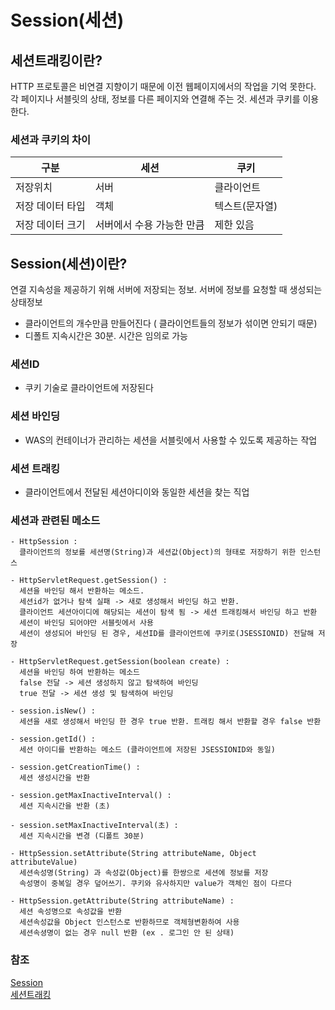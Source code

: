 # Session(세션)

## 세션트래킹이란?
  HTTP 프로토콜은 비연결 지향이기 때문에 이전 웹페이지에서의 작업을 기억 못한다. 각 페이지나 서블릿의 상태, 정보를 다른 페이지와 연결해 주는 것.
  세션과 쿠키를 이용한다.
  
  ### 세션과 쿠키의 차이
  
  |구분|세션|쿠키|
  |---|---|---|
  |저장위치|서버|클라이언트|
  |저장 데이터 타입|객체|텍스트(문자열)|
  |저장 데이터 크기|서버에서 수용 가능한 만큼|제한 있음|
  
 ## Session(세션)이란?
  연결 지속성을 제공하기 위해 서버에 저장되는 정보. 서버에 정보를 요청할 때 생성되는 상태정보
  - 클라이언트의 개수만큼 만들어진다 ( 클라이언트들의 정보가 섞이면 안되기 때문)
  - 디폴트 지속시간은 30분. 시간은 임의로 가능
  ### 세션ID
   - 쿠키 기술로 클라이언트에 저장된다
  ### 세션 바인딩
   - WAS의 컨테이너가 관리하는 세션을 서블릿에서 사용할 수 있도록 제공하는 작업
  ### 세션 트래킹
   - 클라이언트에서 전달된 세션아디이와 동일한 세션을 찾는 직업
  ### 세션과 관련된 메소드
    - HttpSession : 
      클라이언트의 정보를 세션명(String)과 세션값(Object)의 형태로 저장하기 위한 인스턴스
      
    - HttpServletRequest.getSession() : 
      세션을 바인딩 해서 반환하는 메소드. 
      세션id가 없거나 탐색 실패 -> 새로 생성해서 바인딩 하고 반환.
      클라이언트 세션아이디에 해당되는 세션이 탐색 됨 -> 세션 트래킹해서 바인딩 하고 반환
      세션이 바인딩 되어야만 서블릿에서 사용
      세션이 생성되어 바인딩 된 경우, 세션ID를 클라이언트에 쿠키로(JSESSIONID) 전달해 저장
      
    - HttpServletRequest.getSession(boolean create) : 
      세션을 바인딩 하여 반환하는 메소드
      false 전달 -> 세션 생성하지 않고 탐색하여 바인딩
      true 전달 -> 세션 생성 및 탐색하여 바인딩
      
    - session.isNew() : 
      세션을 새로 생성해서 바인딩 한 경우 true 반환. 트래킹 해서 반환할 경우 false 반환
      
    - session.getId() : 
      세션 아이디를 반환하는 메소드 (클라이언트에 저장된 JSESSIONID와 동일)
      
    - session.getCreationTime() : 
      세션 생성시간을 반환
      
    - session.getMaxInactiveInterval() : 
      세션 지속시간을 반환 (초)
      
    - session.setMaxInactiveInterval(초) : 
      세션 지속시간을 변경 (디폴트 30분)
      
    - HttpSession.setAttribute(String attributeName, Object attributeValue)
      세션속성명(String) 과 속성값(Object)를 한쌍으로 세션에 정보를 저장
      속성명이 중복일 경우 덮어쓰기. 쿠키와 유사하지만 value가 객체인 점이 다르다
      
    - HttpSession.getAttribute(String attributeName) : 
      세션 속성명으로 속성값을 반환
      세션속성값을 Object 인스턴스로 반환하므로 객체형변환하여 사용
      세션속셩명이 없는 경우 null 반환 (ex . 로그인 안 된 상태)
 
 
 
 
 
 ### 참조
 [Session](https://codingwanee.tistory.com/entry/%EC%9B%B9%EA%B0%9C%EB%B0%9C-%EC%84%B8%EC%85%98) <br>
 [세션트래킹](https://stothey0804.github.io/java/session-tracking/)
